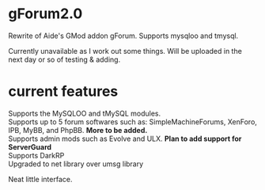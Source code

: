 # gForum2.0
Rewrite of Aide's GMod addon gForum.  Supports mysqloo and tmysql.

Currently unavailable as I work out some things.  Will be uploaded in the next day or so of testing & adding.

# current features
Supports the MySQLOO and tMySQL modules.<br>
Supports up to 5 forum softwares such as: SimpleMachineForums, XenForo, IPB, MyBB, and PhpBB.  <b>More to be added.</b><br>
Supports admin mods such as Evolve and ULX. <b>Plan to add support for ServerGuard</b><br>
Supports DarkRP<br>
Upgraded to net library over umsg library<br>

Neat little interface.
